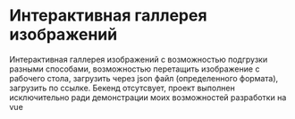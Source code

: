# Интерактивная галлерея изображений 
Интерактивная галлерея изображений c возможностью подгрузки разными способами, возможностью перетащить изображение с рабочего стола, загрузить через json файл (определенного формата), загрузить по ссылке. Бекенд отсутсвует, проект выполнен исключительно ради демонстрации моих возможностей разработки на vue
